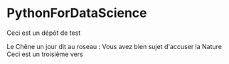 # PythonForDataScience
Ceci est un dépôt de test

Le Chêne un jour dit au roseau :
Vous avez bien sujet d'accuser la Nature
Ceci est un troisième vers